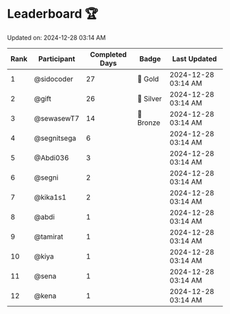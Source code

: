 # Leaderboard 🏆

Updated on: 2024-12-28 03:14 AM

| Rank | Participant       | Completed Days | Badge      | Last Updated         |
|------|-------------------|----------------|------------|----------------------|
| 1    | @sidocoder        | 27             | 🏅 Gold     | 2024-12-28 03:14 AM |
| 2    | @gift             | 26             | 🥈 Silver   | 2024-12-28 03:14 AM |
| 3    | @sewasewT7        | 14             | 🥉 Bronze   | 2024-12-28 03:14 AM |
| 4    | @segnitsega       | 6              |            | 2024-12-28 03:14 AM |
| 5    | @Abdi036          | 3              |            | 2024-12-28 03:14 AM |
| 6    | @segni            | 2              |            | 2024-12-28 03:14 AM |
| 7    | @kika1s1          | 2              |            | 2024-12-28 03:14 AM |
| 8    | @abdi             | 1              |            | 2024-12-28 03:14 AM |
| 9    | @tamirat          | 1              |            | 2024-12-28 03:14 AM |
| 10   | @kiya             | 1              |            | 2024-12-28 03:14 AM |
| 11   | @sena             | 1              |            | 2024-12-28 03:14 AM |
| 12   | @kena             | 1              |            | 2024-12-28 03:14 AM |
